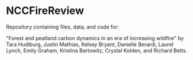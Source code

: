 # NCCFireReview
Repository containing files, data, and code for:

"Forest and peatland carbon dynamics in an era of increasing wildfire" by Tara Hudiburg, Justin Mathias, Kelsey Bryant, Danielle Berardi, Laurel Lynch, Emily Graham, Kristina Bartowitz, Crystal Kolden, and Richard Betts.

